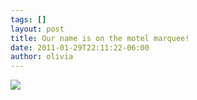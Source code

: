 ```yaml
---
tags: []
layout: post
title: Our name is on the motel marquee!
date: 2011-01-29T22:11:22-06:00
author: olivia
---
```


![](/media/lftiay68RS1qga9s2o1_400.jpg)
